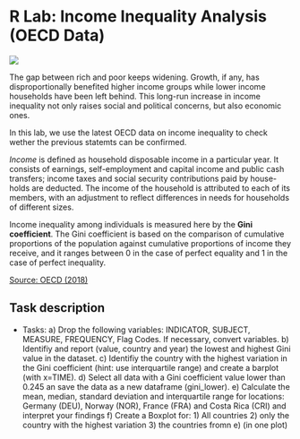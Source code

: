 # R Lab: Income Inequality Analysis (OECD Data)

![](https://upload.wikimedia.org/wikipedia/sco/0/0d/OECD_logo_new.svg)


The gap between rich and poor keeps widening. Growth, if any, has disproportionally benefited higher income groups while lower income households have been left behind. This long-run increase in income inequality not only raises social and political concerns, but also economic ones. 

In this lab, we use the latest OECD data on income inequality to check wether the previous statemts can be confirmed.  

*Income* is defined as household disposable income in a particular year. It consists of earnings, self-employment and capital income and public cash transfers; income taxes and social security contributions paid by house-holds are deducted. The income of the household is attributed to each of its members, with an adjustment to reflect differences in needs for households of different sizes. 

Income inequality among individuals is measured here by the **Gini coefficient**. The Gini coefficient is based on the comparison of cumulative proportions of the population against cumulative proportions of income they receive, and it ranges between 0 in the case of perfect equality and 1 in the case of perfect inequality. 

[Source: OECD (2018)](https://data.oecd.org/inequality/income-inequality.htm)

## Task description

 - Tasks:
    a) Drop the following variables: INDICATOR, SUBJECT, MEASURE, FREQUENCY, Flag Codes. If necessary, convert variables.
    b) Identifiy and report (value, country and year) the lowest and highest Gini value in the dataset. 
    c) Identifiy the country with the highest variation in the Gini coefficient (hint: use interquartile range) and create a barplot (with x=TIME). 
    d) Select all data with a Gini coefficient value lower than 0.245 an save the data as a new dataframe (gini_lower).
    e) Calculate the mean, median, standard deviation and interquartile range for locations: 
        Germany (DEU), Norway (NOR), France (FRA) and Costa Rica (CRI) and interpret your findings
    f) Create a Boxplot for:
        1) All countries
        2) only the country with the highest variation
        3) the countries fromn e) (in one plot)
